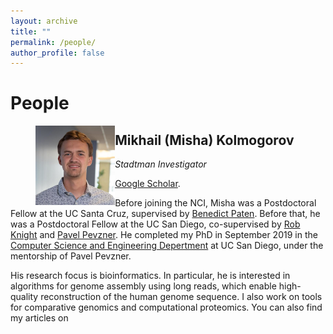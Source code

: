 ```yaml
---
layout: archive
title: ""
permalink: /people/
author_profile: false
---
```


People
======

<figure><img src="../assets/images/misha.png" alt="Misha" style="width:30%; padding=50px;" align="left"/></figure>

Mikhail (Misha) Kolmogorov
--------------------------

*Stadtman Investigator*

<a href="https://scholar.google.com/citations?user=wc5LHGcAAAAJ">Google Scholar</a>.

Before joining the NCI, Misha was a Postdoctoral Fellow at the UC Santa Cruz, 
supervised by [Benedict Paten](https://cglgenomics.ucsc.edu/).
Before that, he was a Postdoctoral Fellow at the UC San Diego, 
co-supervised by [Rob Knight](https://knightlab.ucsd.edu/) and 
[Pavel Pevzner](https://bioalgorithms.ucsd.edu/). He completed my PhD in September 2019 
in the [Computer Science and Engineering Depertment](https://cse.ucsd.edu/) 
at UC San Diego, under the mentorship of Pavel Pevzner.

His research focus is bioinformatics. In particular, he is interested in algorithms
for genome assembly using long reads, which enable high-quality reconstruction
of the human genome sequence. I also work on tools for comparative genomics and computational proteomics.
You can also find my articles on 



